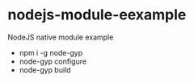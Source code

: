 # nodejs-module-eexample
NodeJS native module example

* npm i -g node-gyp
* node-gyp configure 
* node-gyp build

